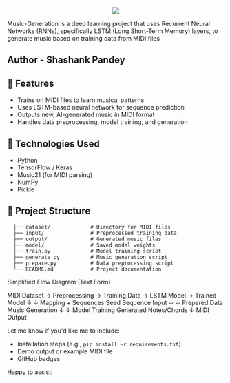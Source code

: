 <div align="center">
  <img src="https://capsule-render.vercel.app/api?type=waving&color=gradient&height=200&section=header&text=Music-Generation%&fontSize=70&fontAlignY=35&animation=fadeIn" /> 
     
</div>  
    
Music-Generation is a deep learning project that uses Recurrent Neural Networks (RNNs), specifically LSTM (Long Short-Term Memory) layers, to generate music based on training data from MIDI files 
  
## Author - Shashank Pandey   
  

## 📌 Features

- Trains on MIDI files to learn musical patterns
- Uses LSTM-based neural network for sequence prediction
- Outputs new, AI-generated music in MIDI format
- Handles data preprocessing, model training, and generation

## 🚀 Technologies Used

- Python
- TensorFlow / Keras
- Music21 (for MIDI parsing)
- NumPy
- Pickle

## 📂 Project Structure

```
  ├── dataset/             # Directory for MIDI files
  ├── input/               # Preprocessed training data
  ├── output/              # Generated music files
  ├── model/               # Saved model weights
  ├── train.py             # Model training script
  ├── generate.py          # Music generation script
  ├── prepare.py           # Data preprocessing script
  └── README.md            # Project documentation

```
Simplified Flow Diagram (Text Form)

MIDI Dataset → Preprocessing → Training Data → LSTM Model → Trained Model
      ↓                                                   ↓
   Mapping + Sequences                          Seed Sequence Input
      ↓                                                   ↓
   Prepared Data                                Music Generation
      ↓                                                   ↓
   Model Training                            Generated Notes/Chords
                                                           ↓
                                                     MIDI Output


Let me know if you'd like me to include:
- Installation steps (e.g., `pip install -r requirements.txt`)
- Demo output or example MIDI file
- GitHub badges

Happy to assist!


